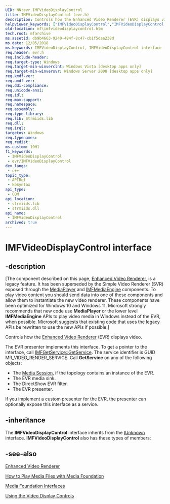 ```yaml
---
UID: NN:evr.IMFVideoDisplayControl
title: IMFVideoDisplayControl (evr.h)
description: Controls how the Enhanced Video Renderer (EVR) displays video.
helpviewer_keywords: ["IMFVideoDisplayControl","IMFVideoDisplayControl interface [Media Foundation]","IMFVideoDisplayControl interface [Media Foundation]","described","db9b4663-9240-484f-8c47-cb1f5daa238d","evr/IMFVideoDisplayControl","mf.imfvideodisplaycontrol"]
old-location: mf\imfvideodisplaycontrol.htm
tech.root: mfarchive
ms.assetid: db9b4663-9240-484f-8c47-cb1f5daa238d
ms.date: 12/05/2018
ms.keywords: IMFVideoDisplayControl, IMFVideoDisplayControl interface [Media Foundation], IMFVideoDisplayControl interface [Media Foundation],described, db9b4663-9240-484f-8c47-cb1f5daa238d, evr/IMFVideoDisplayControl, mf.imfvideodisplaycontrol
req.header: evr.h
req.include-header: 
req.target-type: Windows
req.target-min-winverclnt: Windows Vista [desktop apps only]
req.target-min-winversvr: Windows Server 2008 [desktop apps only]
req.kmdf-ver: 
req.umdf-ver: 
req.ddi-compliance: 
req.unicode-ansi: 
req.idl: 
req.max-support: 
req.namespace: 
req.assembly: 
req.type-library: 
req.lib: Strmiids.lib
req.dll: 
req.irql: 
targetos: Windows
req.typenames: 
req.redist: 
ms.custom: 19H1
f1_keywords:
 - IMFVideoDisplayControl
 - evr/IMFVideoDisplayControl
dev_langs:
 - c++
topic_type:
 - APIRef
 - kbSyntax
api_type:
 - COM
api_location:
 - strmiids.lib
 - strmiids.dll
api_name:
 - IMFVideoDisplayControl
archived: true
---
```


# IMFVideoDisplayControl interface


## -description

[The component described on this page, [Enhanced Video Renderer](/windows/win32/medfound/enhanced-video-renderer), is a legacy feature. It has been superseded by the Simple Video Renderer (SVR) exposed through the [MediaPlayer](/uwp/api/windows.media.playback.mediaplayer) and [IMFMediaEngine](/windows/win32/api/mfmediaengine/nn-mfmediaengine-imfmediaengine) components. To play video content you should send data into one of these components and allow them to instantiate the new video renderer.  These components have been optimized for Windows 10 and Windows 11. Microsoft strongly recommends that new code use **MediaPlayer** or the lower level **IMFMediaEngine** APIs to play video media in Windows instead of the EVR, when possible. Microsoft suggests that existing code that uses the legacy APIs be rewritten to use the new APIs if possible.]

Controls how the <a href="/windows/desktop/medfound/enhanced-video-renderer">Enhanced Video Renderer</a> (EVR) displays video.

The EVR presenter implements this interface. To get a pointer to the interface, call <a href="/windows/desktop/api/mfidl/nf-mfidl-imfgetservice-getservice">IMFGetService::GetService</a>. The service identifier is GUID MR_VIDEO_RENDER_SERVICE. Call <b>GetService</b> on any of the following objects:
<ul>
<li>The <a href="/windows/desktop/medfound/media-session">Media Session</a>, if the topology contains an instance of the EVR.
            </li>
<li>The EVR media sink.
            </li>
<li>The DirectShow EVR filter.
            </li>
<li>The EVR presenter.
            </li>
</ul>If you implement a custom presenter for the EVR, the presenter can optionally expose this interface as a service.

## -inheritance

The <b>IMFVideoDisplayControl</b> interface inherits from the <a href="/windows/desktop/api/unknwn/nn-unknwn-iunknown">IUnknown</a> interface. <b>IMFVideoDisplayControl</b> also has these types of members:

## -see-also

<a href="/windows/desktop/medfound/enhanced-video-renderer">Enhanced Video Renderer</a>



<a href="/windows/desktop/medfound/how-to-play-unprotected-media-files">How to Play Media Files with Media Foundation</a>



<a href="/windows/desktop/medfound/media-foundation-interfaces">Media Foundation Interfaces</a>



<a href="/windows/desktop/medfound/using-the-video-display-controls">Using the Video Display Controls</a>
